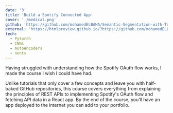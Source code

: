 ```yaml
---
date: '3'
title: 'Build a Spotify Connected App'
cover: './medical.png'
github: 'https://github.com/mohamedELBAHA/Semantic-Segmentation-with-Transformer.git'
external: 'https://htmlpreview.github.io/?https://github.com/mohamedELBAHA/Semantic-Segmentation-with-Transformer/blob/c72d6b71f835fe5a552b0b28d8584ac9462ec2fd/Poster__Team_no_37.html'
tech:
  - Pytorch
  - CNNs
  - Autoencoders
  - nents
---
```


Having struggled with understanding how the Spotify OAuth flow works, I made the course I wish I could have had.

Unlike tutorials that only cover a few concepts and leave you with half-baked GitHub repositories, this course covers everything from explaining the principles of REST APIs to implementing Spotify's OAuth flow and fetching API data in a React app. By the end of the course, you’ll have an app deployed to the internet you can add to your portfolio.
